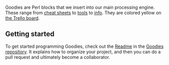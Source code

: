 Goodies are Perl blocks that we insert into our main processing engine. These range from [cheat sheets](http://duckduckgo.com/?q=public+dns) to [tools](http://duckduckgo.com/?q=passphrase+4) to [info](http://duckduckgo.com/?q=this+or+that+or+other). They are colored yellow on [the Trello board](https://trello.com/board/duckduckgo-open-source-plugins/4f08e96d947729b526070890). 

## Getting started

To get started programming Goodies, check out the [Readme](https://github.com/duckduckgo/zeroclickinfo-goodies/blob/master/README.md) in the [Goodies repository](https://github.com/duckduckgo/zeroclickinfo-goodies). It explains how to organize your project, and then you can do a pull request and ultimately become a collaborator.
